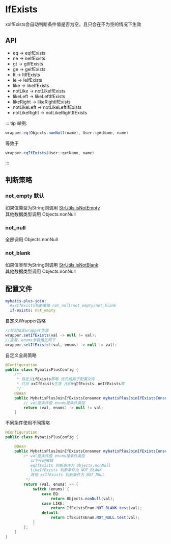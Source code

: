 # IfExists <Badge type="tip" text="1.4.9+" vertical="top" />

xxIfExists会自动判断条件值是否为空，且只会在不为空的情况下生效

## API

* eq -> eqIfExists
* ne -> neIfExists
* gt -> gtIfExists
* ge -> geIfExists
* lt -> ltIfExists
* le -> leIfExists
* like -> likeIfExists
* notLike -> notLikeIfExists
* likeLeft -> likeLeftIfExists
* likeRight -> likeRightIfExists
* notLikeLeft -> notLikeLeftIfExists
* notLikeRight -> notLikeRightIfExists

::: tip 举例:
```java
wrapper.eq(Objects.nonNull(name), User::getName, name)  
```
等效于
```java
wrapper.eqIfExists(User::getName, name)  
```
:::

## 判断策略

### **not_empty** 默认  
  如果值类型为String则调用 [StrUtils.isNotEmpty](https://github.com/yulichang/mybatis-plus-join/blob/master/mybatis-plus-join-core/src/main/java/com/github/yulichang/toolkit/StrUtils.java#L111)  
  其他数据类型调用 Objects.nonNull

### **not_null**  
  全部调用 Objects.nonNull

### **not_blank**  
  如果值类型为String则调用 [StrUtils.isNotBlank](https://github.com/yulichang/mybatis-plus-join/blob/master/mybatis-plus-join-core/src/main/java/com/github/yulichang/toolkit/StrUtils.java#L103)  
  其他数据类型调用 Objects.nonNull  

## 配置文件

```yml
mybatis-plus-join:
  #xxIfExists判断策略 not_null/not_empty/not_blank
  if-exists: not_empty
```

自定义Wrapper策略

```java
//针对指定wrapper生效
wrapper.setIfExists(val -> null != val);
//重载，enums参数用法同下
wrapper.setIfExists((val, enums) -> null != val);
```

自定义全局策略

```java
@Configuration
public class MybatisPlusConfig {
    /**
     * 自定义ifExists策略 优先级高于配置文件
     * 只对 xxIfExists生效 比如eqIfExists、neIfExists等
     */
    @Bean
    public MybatisPlusJoinIfExistsConsumer mybatisPlusJoinIfExistsConsumer() {
        // val是条件值 enums是条件类型
        return (val, enums) -> null != val;
    }
```

不同条件使用不同策略

```java
@Configuration
public class MybatisPlusConfig {

    @Bean
    public MybatisPlusJoinIfExistsConsumer mybatisPlusJoinIfExistsConsumer() {
        /* val是条件值 enums是条件类型
           以下代码解释 
           eqIfExists 判断条件为 Objects.nonNull
           likeIfExists 判断条件为 NOT_BLANK
           其他 xxIfExists 判断条件为 NOT_NULL
         */
        return (val, enums) -> {
            switch (enums) {
                case EQ:
                    return Objects.nonNull(val);
                case LIKE:
                    return IfExistsEnum.NOT_BLANK.test(val);
                default:
                    return IfExistsEnum.NOT_NULL.test(val);
            }
        };
    }
}
```
